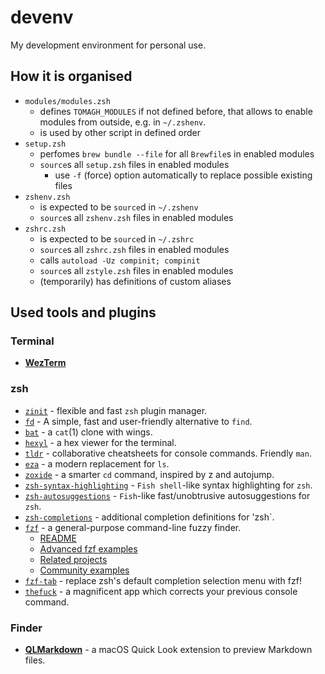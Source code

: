 # devenv
My development environment for personal use.

## How it is organised
- `modules/modules.zsh` 
    - defines `TOMAGH_MODULES` if not defined before, that allows to enable modules from outside, e.g. in `~/.zshenv`.
    - is used by other script in defined order
- `setup.zsh` 
    - perfomes `brew bundle --file` for all `Brewfile`s in enabled modules
    - `source`s all `setup.zsh` files in enabled modules
        - use `-f` (force) option automatically to replace possible existing files
- `zshenv.zsh` 
    - is expected to be `source`d in `~/.zshenv`
    - `source`s all `zshenv.zsh` files in enabled modules
- `zshrc.zsh`
    - is expected to be `source`d in `~/.zshrc`
    - `source`s all `zshrc.zsh` files in enabled modules
    - calls `autoload -Uz compinit; compinit`
    - `source`s all `zstyle.zsh` files in enabled modules
    - (temporarily) has definitions of custom aliases

## Used tools and plugins
### Terminal
- [**WezTerm**](https://wezterm.org)

### zsh
- [`zinit`](https://github.com/zdharma-continuum/zinit) - flexible and fast `zsh` plugin manager.
- [`fd`](https://github.com/sharkdp/fd) - A simple, fast and user-friendly alternative to `find`.
- [`bat`](https://github.com/sharkdp/bat) - a `cat`(1) clone with wings.
- [`hexyl`](https://github.com/sharkdp/hexyl) - a hex viewer for the terminal.
- [`tldr`](https://github.com/tldr-pages/tldr) - collaborative cheatsheets for console commands. Friendly `man`.
- [`eza`](https://github.com/eza-community/eza) - a modern replacement for `ls`.
- [`zoxide`](https://github.com/ajeetdsouza/zoxide) - a smarter `cd` command, inspired by z and autojump.
- [`zsh-syntax-highlighting`](https://github.com/zsh-users/zsh-syntax-highlighting) - `Fish shell`-like syntax highlighting for `zsh`.
- [`zsh-autosuggestions`](https://github.com/zsh-users/zsh-autosuggestions) - `Fish`-like fast/unobtrusive autosuggestions for `zsh`.
- [`zsh-completions`](https://github.com/zsh-users/zsh-completions) - additional completion definitions for 'zsh`.
- [`fzf`](https://github.com/junegunn/fzf) - a general-purpose command-line fuzzy finder.
    - [README](https://github.com/junegunn/fzf/blob/master/README.md)
    - [Advanced fzf examples](https://github.com/junegunn/fzf/blob/master/ADVANCED.md)
    - [Related projects](https://github.com/junegunn/fzf/wiki/Related-projects)
    - [Community examples](https://github.com/junegunn/fzf/wiki/examples)
- [`fzf-tab`](https://github.com/Aloxaf/fzf-tab) - replace zsh's default completion selection menu with fzf!
- [`thefuck`](https://github.com/nvbn/thefuck) - a magnificent app which corrects your previous console command.

### Finder
- [**QLMarkdown**](https://github.com/sbarex/QLMarkdown) - a macOS Quick Look extension to preview Markdown files.